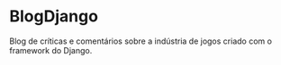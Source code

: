# BlogDjango
Blog de críticas e comentários sobre a indústria de jogos criado com o framework do Django.
